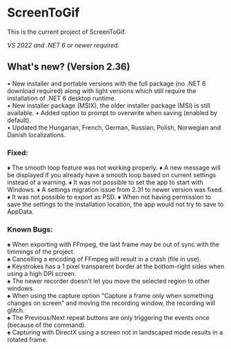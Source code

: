 # ScreenToGif  

This is the current project of ScreenToGif.  

_VS 2022 and .NET 6 or newer required._

## What's new? (Version 2.36)

• New installer and portable versions with the full package (no .NET 6 download required) along with light versions which still require the installation of .NET 6 desktop runtime.  
• New installer package (MSIX), the older installer package (MSI) is still available.
• Added option to prompt to overwrite when saving (enabled by default).  
• Updated the Hungarian, French, German, Russian, Polish, Norwegian and Danish localizations.  

### Fixed:

♦ The smooth loop feature was not working properly.
♦ A new message will be displayed if you already have a smooth loop based on current settings instead of a warning.
♦ It was not possible to set the app to start with Windows.
♦ A settings migration issue from 2.31 to newer version was fixed.
♦ It was not possible to export as PSD.
♦ When not having permission to save the settings to the installation location, the app would not try to save to AppData.  

### Known Bugs:
  
♠ When exporting with FFmpeg, the last frame may be out of sync with the timmings of the project.  
♠ Cancelling a encoding of FFmpeg will result in a crash (file in use).  
♠ Keystrokes has a 1 pixel transparent border at the bottom-right sides when using a high DPI screen.  
♠ The newer recorder doesn't let you move the selected region to other windows.  
♠ When using the capture option "Capture a frame only when something changes on screen" and moving the recording window, the recording will glitch.  
♠ The Previous/Next repeat buttons are only triggering the events once (because of the command).   
♠ Capturing with DirectX using a screen not in landscaped mode results in a rotated frame.